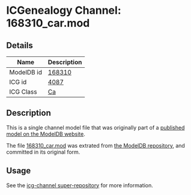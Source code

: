 # ICGenealogy Channel: 168310\_car.mod

## Details

Name | Description
---- | -----------
ModelDB id | [168310](http://senselab.med.yale.edu/ModelDB/ShowModel.cshtml?model=168310)
ICG id | [4087](http://icg.neurotheory.ox.ac.uk/channels/3/4087)
ICG Class | [Ca](http://icg.neurotheory.ox.ac.uk/channels/3)

## Description

This is a single channel model file that was originally part of a [published model on the ModelDB website](http://senselab.med.yale.edu/mModelDB/ShowModel.cshtml?model=168310).

The file [168310\_car.mod](168310_car.mod) was extrated from [the ModelDB repository](http://senselab.med.yale.edu/ModelDB/ShowModel.cshtml?model=168310), and committed in its original form.

## Usage

See the [icg-channel super-repository](https://github.com/icgenealogy/icg-channels) for more information.